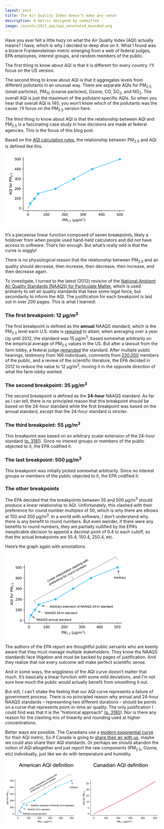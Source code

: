 ```yaml
---
layout: post
title: The Air Quality Index doesn’t make any sense
description: A metric designed by committee 
image: /assets/2023_aqi/aqi_annotated_bounded.png
---
```


Have you ever felt a little hazy on what the Air Quality Index (AQI) actually means? I have, which is why I decided to deep dive on it. What I found was a bizarre Frankensteinian metric emerging from a web of federal judges, EPA employees, interest groups, and random members of the public. 

The first thing to know about AQI is that it is different for every country. I’ll focus on the US version.

The second thing to know about AQI is that it aggregates levels from different pollutants in an unusual way. There are separate AQIs for PM<sub>2.5</sub> (small particles), PM<sub>10</sub> (coarse particles), Ozone, CO, SO<sub>2</sub>, and NO<sub>2</sub>. The overall AQI is just the maximum of the pollutant-specific AQIs. So when you hear that overall AQI is 140, you won’t know _which_ of the pollutants was the cause. I’ll focus on the PM<sub>2.5</sub> version here.

The third thing to know about AQI is that the relationship between AQI and PM<sub>2.5</sub> is a fascinating case study in how decisions are made at federal agencies. This is the focus of this blog post.

Based on the [AQI calculation rules](https://www.airnow.gov/sites/default/files/2020-05/aqi-technical-assistance-document-sept2018.pdf), the relationship between PM<sub>2.5</sub> and AQI is defined like this.

<div class="wrapper">
  <img src='/assets/2023_aqi/aqi.png' class="inner" style="position:relative border: #222 2px solid; max-width:80%;" >
</div>

It’s a piecewise linear function composed of seven breakpoints, likely a holdover from when people used hand-held calculators and did not have access to software. That’s fair enough. But what’s really odd is that the curve is _wiggly_! 

There is no physiological reason that the relationship between PM<sub>2.5</sub> and air quality should decrease, then increase, then decrease, then increase, and then decrease again. 

To investigate, I turned to the latest (2012) revision of the [National Ambient Air Quality Standards (NAAQS) for Particulate Matter](https://www.govinfo.gov/content/pkg/FR-2013-01-15/pdf/2012-30946.pdf), which is used primarily to set air quality standards that have some legal force, but secondarily to inform the AQI. The justification for each breakpoint is laid out in over 200 pages. This is what I learned:

### The first breakpoint: 12 μg/m<sup>3</sup>
The first breakpoint is defined as the **annual** NAAQS standard, which is the PM<sub>2.5</sub> level each U.S. state is [required](https://ww2.arb.ca.gov/resources/national-ambient-air-quality-standards) to attain, when averaging over a year. Up until 2012, the standard was 15 μg/m<sup>3</sup>, based somewhat arbitrarily on the empirical average of PM<sub>2.5</sub> values in the US. But after a lawsuit from the farm lobby, a federal judge [remanded](https://casetext.com/case/american-farm-v-epa) the standard. After multiple public hearings, testimony from 168 individuals, comments from [230,000](https://www.regulations.gov/docket/EPA-HQ-OAR-2007-0492) members of the public, and a review of the scientific literature, the EPA decided in 2012 to reduce the value to 12 μg/m<sup>3</sup>, moving it in the opposite direction of what the farm lobby wanted.

### The second breakpoint: 35 μg/m<sup>3</sup>
The second breakpoint is defined as the **24-hour** NAAQS standard. As far as I can tell, there is no principled reason that this breakpoint should be based on the 24-hour standard while the first breakpoint was based on the annual standard, except that the 24-hour standard is stricter. 

### The third breakpoint: 55 μg/m<sup>3</sup>
This breakpoint was based on an arbitrary scalar extension of the 24-hour standard ([p. 3181](https://www.govinfo.gov/content/pkg/FR-2013-01-15/pdf/2012-30946.pdf)). Since no interest groups or members of the public objected to it, the EPA codified it.

### The last breakpoint: 500 μg/m<sup>3</sup>
This breakpoint was initially picked somewhat arbitrarily. Since no interest groups or members of the public objected to it, the EPA codified it.

### The other breakpoints
The EPA decided that the breakpoints between 55 and 500 μg/m<sup>3</sup> should produce a linear relationship to AQI. Unfortunately, this clashed with their preference for round number multiples of 50, which is why there are elbows at 150 and 350 μg/m<sup>3</sup>. In a world with software, I don’t understand why there is any benefit to round numbers. But even weirder, if there were any benefits to round numbers, they are partially nullified by the EPA’s inexplicable decision to append a decimal point of 0.4 to each cutoff, so that the actual breakpoints are 55.4, 150.4, 250.4, etc.

Here’s the graph again with annotations.

<div class="wrapper">
  <img src='/assets/2023_aqi/aqi_annotated.png' class="inner" style="position:relative border: #222 2px solid; max-width:80%;" >
</div>

The authors of the EPA report are thoughtful public servants who are keenly aware that they must manage multiple stakeholders. They know the NAAQS standards face litigation and must be backed by pages of justification. And they realize that not every outcome will make perfect scientific sense.

And in some ways, the wiggliness of the AQI curve doesn’t matter that much. It’s basically a linear function with some mild deviations, and I’m not sure how much the public would actually benefit from smoothing it out. 

But still, I can’t shake the feeling that our AQI curve represents a failure of government process. There is no principled reason why annual and 24-hour NAAQS standards – representing two different durations – should be points on a curve that represents point-in-time air quality. The only justification I could find was that it is the “historical approach” ([p. 3180](https://www.govinfo.gov/content/pkg/FR-2013-01-15/pdf/2012-30946.pdf)). Nor is there any reason for the clashing mix of linearity and rounding used at higher concentrations. 

Better ways are possible. The Canadians use a [modern exponential curve](https://en.wikipedia.org/wiki/Air_Quality_Health_Index_(Canada)) for their AQI metric. So if Canada is going to [share their air with us](https://www.nytimes.com/live/2023/06/07/us/canada-wildfires-air-quality-smoke), maybe we could also share their AQI standards. Or perhaps we should abandon the notion of AQI altogether and just report the raw components (PM<sub>2.5</sub>, Ozone, etc) individually, just like we do with temperature and humidity. 

<div class="wrapper">
  <img src='/assets/2023_aqi/us_canada.png' class="inner" style="position:relative border: #222 2px solid; max-width:100%;" >
</div>
